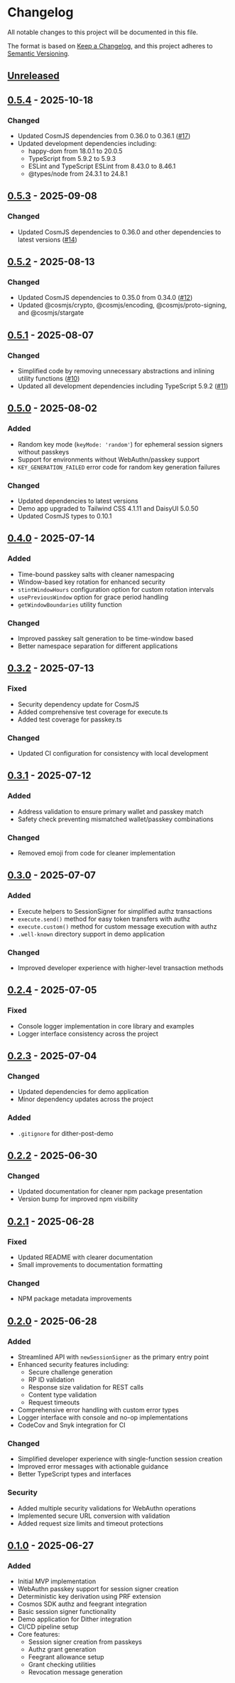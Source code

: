 # Changelog

All notable changes to this project will be documented in this file.

The format is based on [Keep a Changelog](https://keepachangelog.com/en/1.0.0/),
and this project adheres to [Semantic Versioning](https://semver.org/spec/v2.0.0.html).

## [Unreleased]

## [0.5.4] - 2025-10-18

### Changed

- Updated CosmJS dependencies from 0.36.0 to 0.36.1 ([#17](https://github.com/n2p5/stint/pull/17))
- Updated development dependencies including:
  - happy-dom from 18.0.1 to 20.0.5
  - TypeScript from 5.9.2 to 5.9.3
  - ESLint and TypeScript ESLint from 8.43.0 to 8.46.1
  - @types/node from 24.3.1 to 24.8.1

## [0.5.3] - 2025-09-08

### Changed

- Updated CosmJS dependencies to 0.36.0 and other dependencies to latest versions ([#14](https://github.com/n2p5/stint/pull/14))

## [0.5.2] - 2025-08-13

### Changed

- Updated CosmJS dependencies to 0.35.0 from 0.34.0 ([#12](https://github.com/n2p5/stint/pull/12))
- Updated @cosmjs/crypto, @cosmjs/encoding, @cosmjs/proto-signing, and @cosmjs/stargate

## [0.5.1] - 2025-08-07

### Changed

- Simplified code by removing unnecessary abstractions and inlining utility functions ([#10](https://github.com/n2p5/stint/pull/10))
- Updated all development dependencies including TypeScript 5.9.2 ([#11](https://github.com/n2p5/stint/pull/11))

## [0.5.0] - 2025-08-02

### Added

- Random key mode (`keyMode: 'random'`) for ephemeral session signers without passkeys
- Support for environments without WebAuthn/passkey support
- `KEY_GENERATION_FAILED` error code for random key generation failures

### Changed

- Updated dependencies to latest versions
- Demo app upgraded to Tailwind CSS 4.1.11 and DaisyUI 5.0.50
- Updated CosmJS types to 0.10.1

## [0.4.0] - 2025-07-14

### Added

- Time-bound passkey salts with cleaner namespacing
- Window-based key rotation for enhanced security
- `stintWindowHours` configuration option for custom rotation intervals
- `usePreviousWindow` option for grace period handling
- `getWindowBoundaries` utility function

### Changed

- Improved passkey salt generation to be time-window based
- Better namespace separation for different applications

## [0.3.2] - 2025-07-13

### Fixed

- Security dependency update for CosmJS
- Added comprehensive test coverage for execute.ts
- Added test coverage for passkey.ts

### Changed

- Updated CI configuration for consistency with local development

## [0.3.1] - 2025-07-12

### Added

- Address validation to ensure primary wallet and passkey match
- Safety check preventing mismatched wallet/passkey combinations

### Changed

- Removed emoji from code for cleaner implementation

## [0.3.0] - 2025-07-07

### Added

- Execute helpers to SessionSigner for simplified authz transactions
- `execute.send()` method for easy token transfers with authz
- `execute.custom()` method for custom message execution with authz
- `.well-known` directory support in demo application

### Changed

- Improved developer experience with higher-level transaction methods

## [0.2.4] - 2025-07-05

### Fixed

- Console logger implementation in core library and examples
- Logger interface consistency across the project

## [0.2.3] - 2025-07-04

### Changed

- Updated dependencies for demo application
- Minor dependency updates across the project

### Added

- `.gitignore` for dither-post-demo

## [0.2.2] - 2025-06-30

### Changed

- Updated documentation for cleaner npm package presentation
- Version bump for improved npm visibility

## [0.2.1] - 2025-06-28

### Fixed

- Updated README with clearer documentation
- Small improvements to documentation formatting

### Changed

- NPM package metadata improvements

## [0.2.0] - 2025-06-28

### Added

- Streamlined API with `newSessionSigner` as the primary entry point
- Enhanced security features including:
  - Secure challenge generation
  - RP ID validation
  - Response size validation for REST calls
  - Content type validation
  - Request timeouts
- Comprehensive error handling with custom error types
- Logger interface with console and no-op implementations
- CodeCov and Snyk integration for CI

### Changed

- Simplified developer experience with single-function session creation
- Improved error messages with actionable guidance
- Better TypeScript types and interfaces

### Security

- Added multiple security validations for WebAuthn operations
- Implemented secure URL conversion with validation
- Added request size limits and timeout protections

## [0.1.0] - 2025-06-27

### Added

- Initial MVP implementation
- WebAuthn passkey support for session signer creation
- Deterministic key derivation using PRF extension
- Cosmos SDK authz and feegrant integration
- Basic session signer functionality
- Demo application for Dither integration
- CI/CD pipeline setup
- Core features:
  - Session signer creation from passkeys
  - Authz grant generation
  - Feegrant allowance setup
  - Grant checking utilities
  - Revocation message generation

[Unreleased]: https://github.com/n2p5/stint/compare/v0.5.4...HEAD
[0.5.4]: https://github.com/n2p5/stint/compare/v0.5.3...v0.5.4
[0.5.3]: https://github.com/n2p5/stint/compare/v0.5.2...v0.5.3
[0.5.2]: https://github.com/n2p5/stint/compare/v0.5.1...v0.5.2
[0.5.1]: https://github.com/n2p5/stint/compare/v0.5.0...v0.5.1
[0.5.0]: https://github.com/n2p5/stint/compare/v0.4.0...v0.5.0
[0.4.0]: https://github.com/n2p5/stint/compare/v0.3.2...v0.4.0
[0.3.2]: https://github.com/n2p5/stint/compare/v0.3.1...v0.3.2
[0.3.1]: https://github.com/n2p5/stint/compare/v0.3.0...v0.3.1
[0.3.0]: https://github.com/n2p5/stint/compare/v0.2.4...v0.3.0
[0.2.4]: https://github.com/n2p5/stint/compare/v0.2.3...v0.2.4
[0.2.3]: https://github.com/n2p5/stint/compare/v0.2.2...v0.2.3
[0.2.2]: https://github.com/n2p5/stint/compare/v0.2.1...v0.2.2
[0.2.1]: https://github.com/n2p5/stint/compare/v0.2.0...v0.2.1
[0.2.0]: https://github.com/n2p5/stint/compare/v0.1.0...v0.2.0
[0.1.0]: https://github.com/n2p5/stint/releases/tag/v0.1.0
